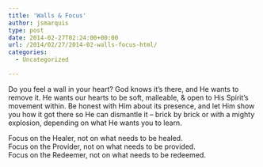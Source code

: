 ```yaml
---
title: 'Walls & Focus'
author: jsmarquis
type: post
date: 2014-02-27T02:24:00+00:00
url: /2014/02/27/2014-02-walls-focus-html/
categories:
  - Uncategorized

---
```

Do you feel a wall in your heart? God knows it&#8217;s there, and He wants to remove it. He wants our hearts to be soft, malleable, & open to His Spirit&#8217;s movement within. Be honest with Him about its presence, and let Him show you how it got there so He can dismantle it &#8211; brick by brick or with a mighty explosion, depending on what He wants you to learn.

Focus on the Healer, not on what needs to be healed.  
Focus on the Provider, not on what needs to be provided.  
Focus on the Redeemer, not on what needs to be redeemed.